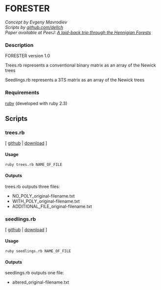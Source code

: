 # FORESTER
_Concept by Evgeny Mavrodiev_  
_Scripts by [github.com/dellch](https://github.com/dellch)_  
_Paper available at PeerJ: [A laid-back trip through the Hennigian Forests](https://peerj.com/articles/3578/)_

### Description
FORESTER version 1.0

Trees.rb represents a conventional binary matrix as an array of the Newick trees

Seedlings.rb represents a 3TS matrix as an array of the Newick trees

### Requirements
[ruby](https://www.ruby-lang.org/en/) (developed with ruby 2.3)
## Scripts
### trees.rb
[ [github](https://github.com/dellch/forester/blob/master/trees.rb) | [download](https://raw.githubusercontent.com/dellch/forester/master/trees.rb) ]
#### Usage
```
ruby trees.rb NAME_OF_FILE
```
#### Outputs
trees.rb outputs three files: 
 * NO_POLY_original-filename.txt
 * WITH_POLY_original-filename.txt
 * ADDITIONAL_FILE_original-filename.txt

### seedlings.rb
[ [github](https://github.com/dellch/forester/blob/master/seedlings.rb) | [download](https://raw.githubusercontent.com/dellch/forester/master/seedlings.rb) ]
#### Usage
```
ruby seedlings.rb NAME_OF_FILE
```
#### Outputs
seedlings.rb outputs one file: 
 * altered_original-filename.txt

